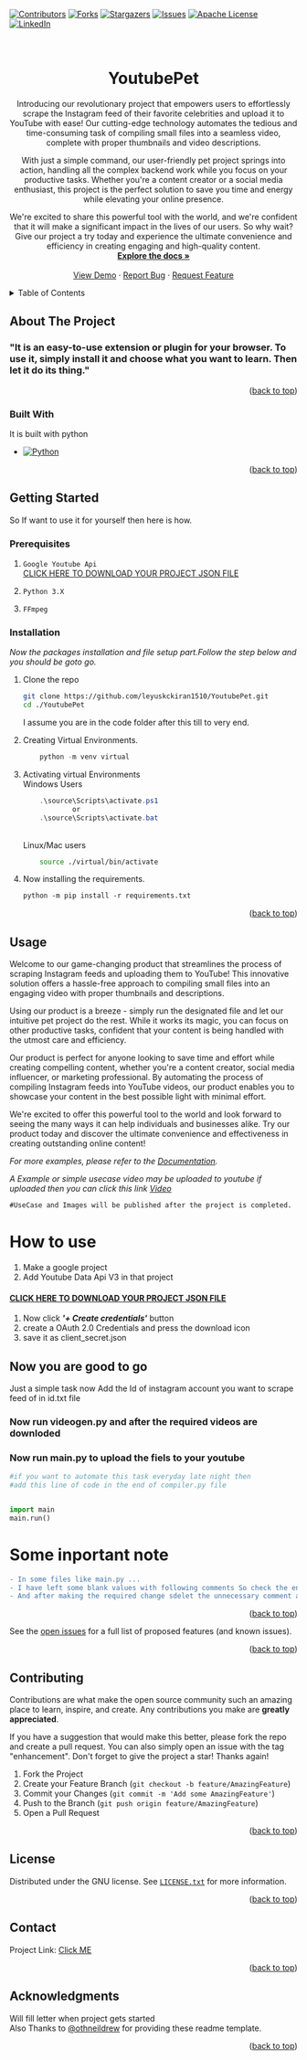 <a name="readme-top"></a>
[![Contributors][contributors-shield]][contributors-url]
[![Forks][forks-shield]][forks-url]
[![Stargazers][stars-shield]][stars-url]
[![Issues][issues-shield]][issues-url]
[![Apache License][license-shield]][license-url]
[![LinkedIn][linkedin-shield]][linkedin-url]


<br />
<div align="center">
  <a href="https://github.com/leyuskckiran1510/YoutubePet">
    <!-- <img src="ExtensionFireFox/icon.png" alt="Logo" width="80" height="80"> -->
  </a>

  <h1 align="center">YoutubePet</h1>

  <p align="center">
    Introducing our revolutionary project that empowers users to effortlessly scrape the Instagram feed of their favorite celebrities and upload it to YouTube with ease! Our cutting-edge technology automates the tedious and time-consuming task of compiling small files into a seamless video, complete with proper thumbnails and video descriptions.

With just a simple command, our user-friendly pet project springs into action, handling all the complex backend work while you focus on your productive tasks. Whether you're a content creator or a social media enthusiast, this project is the perfect solution to save you time and energy while elevating your online presence.

We're excited to share this powerful tool with the world, and we're confident that it will make a significant impact in the lives of our users. So why wait? Give our project a try today and experience the ultimate convenience and efficiency in creating engaging and high-quality content.
    <br />
    <a href="https://github.com/leyuskckiran1510/YoutubePet"><strong>Explore the docs »</strong></a>
    <br />
    <br />
    <a href="https://youtu.be/VJFZETC0QiM">View Demo</a>
    ·
    <a href="https://github.com/leyuskckiran1510/YoutubePet/issues">Report Bug</a>
    ·
    <a href="https://github.com/leyuskckiran1510/YoutubePet/issues">Request Feature</a>
  </p>
</div>



<!-- TABLE OF CONTENTS -->
<details>
  <summary>Table of Contents</summary>
  <ol>
    <li>
      <a href="#about-the-project">About The Project</a>
      <ul>
        <li><a href="#built-with">Built With</a></li>
      </ul>
    </li>
    <li>
      <a href="#getting-started">Getting Started</a>
      <ul>
        <li><a href="#prerequisites">Prerequisites</a></li>
        <li><a href="#installation">Installation</a></li>
      </ul>
    </li>
    <li><a href="#usage">Usage</a></li>
    <li><a href="#roadmap">Roadmap</a></li>
    <li><a href="#contributing">Contributing</a></li>
    <li><a href="#license">License</a></li>
    <li><a href="#contact">Contact</a></li>
    <li><a href="#acknowledgments">Acknowledgments</a></li>
  </ol>
</details>



<!-- ABOUT THE PROJECT -->
## About The Project

<!--[![Product Name Screen Shot][product-screenshot]](https://github.com/leyuskc/YoutubePet)-->

### "It is an easy-to-use extension or plugin for your browser. To use it, simply install it and choose what you want to learn. Then let it do its thing."

<p align="right">(<a href="#readme-top">back to top</a>)</p>



### Built With

It is built with python
* [![Python][Python]][Pythonorg]


<p align="right">(<a href="#readme-top">back to top</a>)</p>



<!-- GETTING STARTED -->
## Getting Started

So If want to use it for yourself then here is how.

### Prerequisites

1. `Google Youtube Api`<br>
[CLICK HERE TO DOWNLOAD YOUR PROJECT JSON FILE](https://console.cloud.google.com/apis/api/youtube.googleapis.com/credentials)

2. `Python 3.X `

3. `FFmpeg`


### Installation

_Now the packages installation and file setup part.Follow the step below and you should be goto go._


1. Clone the repo
   ```sh
   git clone https://github.com/leyuskckiran1510/YoutubePet.git
   cd ./YoutubePet
   ```
   I assume you are in the code folder after this till to very end.

2. Creating Virtual Environments.
    ```python
        python -m venv virtual
    ```
3. Activating virtual Environments<br>
        Windows Users<br>
    ```ps1
        .\source\Scripts\activate.ps1
                or
        .\source\Scripts\activate.bat
    ```
    <br>Linux/Mac users<br>
    ```sh
        source ./virtual/bin/activate
    ```

4. Now installing the requirements.
    ```ps
    python -m pip install -r requirements.txt
    ```




<p align="right">(<a href="#readme-top">back to top</a>)</p>



<!-- USAGE EXAMPLES -->
## Usage

Welcome to our game-changing product that streamlines the process of scraping Instagram feeds and uploading them to YouTube! This innovative solution offers a hassle-free approach to compiling small files into an engaging video with proper thumbnails and descriptions.

Using our product is a breeze - simply run the designated file and let our intuitive pet project do the rest. While it works its magic, you can focus on other productive tasks, confident that your content is being handled with the utmost care and efficiency.

Our product is perfect for anyone looking to save time and effort while creating compelling content, whether you're a content creator, social media influencer, or marketing professional. By automating the process of compiling Instagram feeds into YouTube videos, our product enables you to showcase your content in the best possible light with minimal effort.

We're excited to offer this powerful tool to the world and look forward to seeing the many ways it can help individuals and businesses alike. Try our product today and discover the ultimate convenience and effectiveness in creating outstanding online content!

_For more examples, please refer to the [Documentation](https://github.com/leyuskckiran1510/YoutubePet)._

_A Example or simple usecase video may be uploaded to youtube if uploaded then you can click this link [Video](https://youtu.be/VJFZETC0QiM)_

```md
#UseCase and Images will be published after the project is completed.
```
# How to use
  1. Make a google project
  1. Add Youtube Data Api V3 in that project 
  #### [CLICK HERE TO DOWNLOAD YOUR PROJECT JSON FILE](https://console.cloud.google.com/apis/api/youtube.googleapis.com/credentials)
  1. Now click  **_'+ Create credentials'_** button
  1. create a OAuth 2.0 Credentials and press the download icon
  1. save it as client_secret.json
  

## Now you are good to go 
Just a simple task now
Add the Id of instagram account you want to scrape feed of in id.txt file
  



### Now run videogen.py and after the required videos are downloded 
### Now run main.py to upload the fiels to your youtube

```python
#if you want to automate this task everyday late night then
#add this line of code in the end of compiler.py file


import main
main.run()

```


# Some inportant note
```diff
- In some files like main.py ...
- I have left some blank values with following comments So check the entrie code once and add your desire pice of data like Video title ...
- And after making the required change sdelet the unnecessary comment and run your code finally and enjoy

```


<p align="right">(<a href="#readme-top">back to top</a>)</p>


See the [open issues](https://github.com/leyuskckiran1510/YoutubePet/issues) for a full list of proposed features (and known issues).

<p align="right">(<a href="#readme-top">back to top</a>)</p>



<!-- CONTRIBUTING -->
## Contributing

Contributions are what make the open source community such an amazing place to learn, inspire, and create. Any contributions you make are **greatly appreciated**.

If you have a suggestion that would make this better, please fork the repo and create a pull request. You can also simply open an issue with the tag "enhancement".
Don't forget to give the project a star! Thanks again!

1. Fork the Project
2. Create your Feature Branch (`git checkout -b feature/AmazingFeature`)
3. Commit your Changes (`git commit -m 'Add some AmazingFeature'`)
4. Push to the Branch (`git push origin feature/AmazingFeature`)
5. Open a Pull Request

<p align="right">(<a href="#readme-top">back to top</a>)</p>



<!-- LICENSE -->
## License

Distributed under the GNU license. See [`LICENSE.txt`](https://github.com/leyuskckiran1510/YoutubePet/blob/main/LICENSE) for more information.

<p align="right">(<a href="#readme-top">back to top</a>)</p>



<!-- CONTACT -->
## Contact


Project Link: [Click ME](https://github.com/leyuskckiran1510/YoutubePet)

<p align="right">(<a href="#readme-top">back to top</a>)</p>



<!-- ACKNOWLEDGMENTS -->
## Acknowledgments

Will fill letter when project gets started<br>
Also Thanks to [@othneildrew](https://github.com/othneildrew/Best-README-Template) for providing these readme template.



<p align="right">(<a href="#readme-top">back to top</a>)</p>




[contributors-shield]: https://img.shields.io/github/contributors/leyuskckiran1510/YoutubePet.svg?style=for-the-badge
[contributors-url]: https://github.com/leyuskckiran1510/YoutubePet/graphs/contributors
[forks-shield]: https://img.shields.io/github/forks/leyuskckiran1510/YoutubePet.svg?style=for-the-badge
[forks-url]: https://github.com/leyuskckiran1510/YoutubePet/network/members
[stars-shield]: https://img.shields.io/github/stars/leyuskckiran1510/YoutubePet.svg?style=for-the-badge
[stars-url]: https://github.com/leyuskckiran1510/YoutubePet/stargazers
[issues-shield]: https://img.shields.io/github/issues/leyuskckiran1510/YoutubePet.svg?style=for-the-badge
[issues-url]: https://github.com/leyuskckiran1510/YoutubePet/issues
[license-shield]: https://img.shields.io/github/license/leyuskckiran1510/YoutubePet.svg?style=for-the-badge
[license-url]: https://github.com/leyuskckiran1510/YoutubePet/blob/master/LICENSE.txt
[linkedin-shield]: https://img.shields.io/badge/-LinkedIn-black.svg?style=for-the-badge&logo=linkedin&colorB=555
[linkedin-url]: https://linkedin.com/in/leyuskc
[product-screenshot]: images/screenshot.png
[Python]:https://img.shields.io/badge/python-000000?style=for-the-badge&logo=python
[Pythonorg]:https://www.Python.org/


